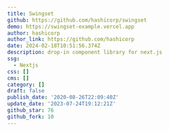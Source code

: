 ```yaml
---
title: Swingset
github: https://github.com/hashicorp/swingset
demo: https://swingset-example.vercel.app
author: hashicorp
author_link: https://github.com/hashicorp
date: 2024-02-18T10:51:56.374Z
description: drop-in component library for next.js
ssg:
  - Nextjs
css: []
cms: []
category: []
draft: false
publish_date: '2020-08-26T22:09:40Z'
update_date: '2023-07-24T19:12:21Z'
github_star: 76
github_fork: 10
---
```

